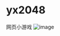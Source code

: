 # yx2048
网页小游戏
![image](https://github.com/user-attachments/assets/c166ad75-91fd-4842-a33e-5d970e41e9b4)

